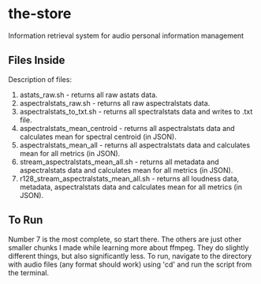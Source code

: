 # the-store
Information retrieval system for audio personal information management

## Files Inside
Description of files:
1. astats_raw.sh - returns all raw astats data.
2. aspectralstats_raw.sh - returns all raw aspectralstats data.
3. aspectralstats_to_txt.sh - returns all spectralstats data and writes to .txt file.
4. aspectralstats_mean_centroid - returns all aspectralstats data and calculates mean for spectral centroid (in JSON).
5. aspectralstats_mean_all - returns all aspectralstats data and calculates mean for all metrics (in JSON).
6. stream_aspectralstats_mean_all.sh - returns all metadata and aspectralstats data and calculates mean for all metrics (in JSON).
7. r128_stream_aspectralstats_mean_all.sh - returns all loudness data, metadata, aspectralstats data and calculates mean for all metrics (in JSON).

## To Run
Number 7 is the most complete, so start there. The others are just other smaller chunks I made while learning more about ffmpeg. They do slightly different things, but also significantly less. To run, navigate to the directory with audio files (any format should work) using 'cd' and run the script from the terminal.
